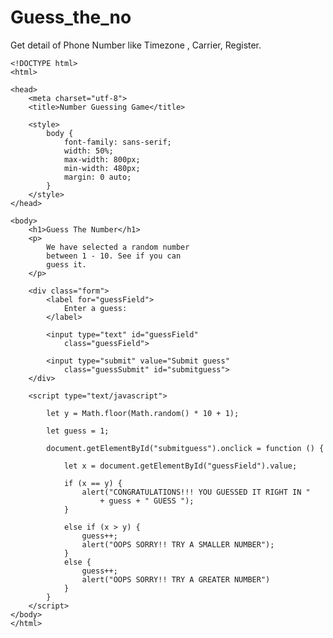 # Guess_the_no

Get detail of Phone Number like Timezone , Carrier, Register.


    <!DOCTYPE html>
    <html>
    
    <head>
    	<meta charset="utf-8">
    	<title>Number Guessing Game</title>
    
    	<style>
    		body {
    			font-family: sans-serif;
    			width: 50%;
    			max-width: 800px;
    			min-width: 480px;
    			margin: 0 auto;
    		}
    	</style>
    </head>
    
    <body>
    	<h1>Guess The Number</h1>
    	<p>
    		We have selected a random number 
    		between 1 - 10. See if you can
    		guess it.
    	</p>
    
    	<div class="form">
    		<label for="guessField">
    			Enter a guess: 
    		</label>
    		
    		<input type="text" id="guessField"
    			class="guessField">
    		
    		<input type="submit" value="Submit guess"
    			class="guessSubmit" id="submitguess">
    	</div>
    
    	<script type="text/javascript">
    
    		let y = Math.floor(Math.random() * 10 + 1);
    
    		let guess = 1;
    
    		document.getElementById("submitguess").onclick = function () {
    
    			let x = document.getElementById("guessField").value;
    
    			if (x == y) {
    				alert("CONGRATULATIONS!!! YOU GUESSED IT RIGHT IN "
    					+ guess + " GUESS ");
    			}
    
    			else if (x > y) {
    				guess++;
    				alert("OOPS SORRY!! TRY A SMALLER NUMBER");
    			}
    			else {
    				guess++;
    				alert("OOPS SORRY!! TRY A GREATER NUMBER")
    			}
    		}
    	</script>
    </body>
    </html>
